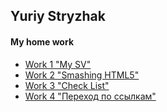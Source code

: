 ## Yuriy Stryzhak
#### My home work

* [Work 1 "My SV"](https://skvibs.github.io/my-cv/)
* [Work 2 "Smashing HTML5"](https://skvibs.github.io/my-work1/)
* [Work 3 "Check List"](https://skvibs.github.io/my-work2/)
* [Work 4 "Переход по ссылкам"](https://skvibs.github.io/my-work3/)

